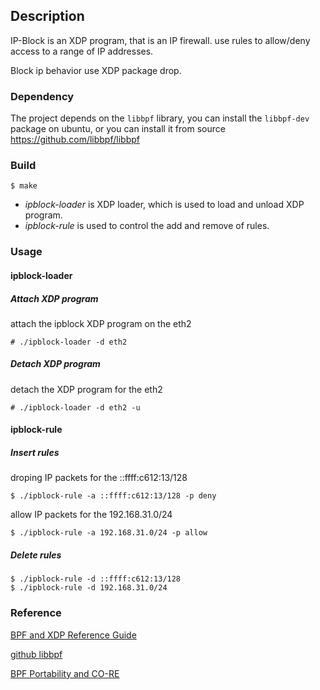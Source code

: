 ## Description

IP-Block is an XDP program, that is an IP firewall. use rules to allow/deny access to a range of IP addresses.

Block ip behavior use XDP package drop.

### Dependency

The project depends on the `libbpf` library, you can install the `libbpf-dev` package on ubuntu, or you can install it from source https://github.com/libbpf/libbpf

### Build

```shell
$ make
```

- *ipblock-loader* is XDP loader, which is used to load and unload XDP program.
- *ipblock-rule* is used to control the add and remove of rules.


### Usage

#### ipblock-loader

##### Attach XDP program

attach the ipblock XDP program on the eth2

```shell
# ./ipblock-loader -d eth2
```

##### Detach XDP program

detach the XDP program for the eth2

```shell
# ./ipblock-loader -d eth2 -u
```


#### ipblock-rule

##### Insert rules

droping IP packets for the ::ffff:c612:13/128

```shell
$ ./ipblock-rule -a ::ffff:c612:13/128 -p deny
```

allow IP packets for the 192.168.31.0/24

```shell
$ ./ipblock-rule -a 192.168.31.0/24 -p allow
```


##### Delete rules

```shell
$ ./ipblock-rule -d ::ffff:c612:13/128
$ ./ipblock-rule -d 192.168.31.0/24
```


### Reference

[BPF and XDP Reference Guide](https://docs.cilium.io/en/v1.10/bpf/)

[github libbpf](https://github.com/libbpf/libbpf)

[BPF Portability and CO-RE](https://facebookmicrosites.github.io/bpf/blog/2020/02/19/bpf-portability-and-co-re.html)

